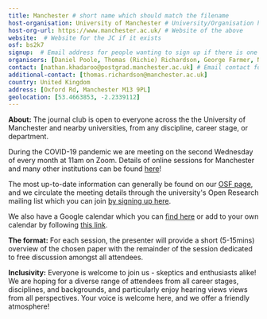 ```yaml
---
title: Manchester # short name which should match the filename
host-organisation: University of Manchester # University/Organisation hosting the JC
host-org-url: https://www.manchester.ac.uk/ # Website of the above
website:  # Website for the JC if it exists
osf: bs2k7
signup:  # Email address for people wanting to sign up if there is one
organisers: [Daniel Poole, Thomas (Richie) Richardson, George Farmer, Nathan Khadaroo] # Comma-separated list of organiser names
contact: [nathan.khadaroo@postgrad.manchester.ac.uk] # Email contact for the JC
additional-contact: [thomas.richardson@manchester.ac.uk]
country: United Kingdom
address: [Oxford Rd, Manchester M13 9PL]
geolocation: [53.4663853, -2.2339112]
---
```

**About:**
The journal club is open to everyone across the the University of Manchester and nearby universities, from any discipline, career stage, or department.

During the COVID-19 pandemic we are meeting on the second Wednesday of every month at 11am on Zoom. Details of online sessions for Manchester and many other institutions can be found [here](https://reproducibilitea.org/calendar)!

The most up-to-date information can generally be found on our [OSF page](https://osf.io/bs2k7/wiki/home/), and we circulate the meeting details through the university's Open Research mailing list which you can join [by signing up here](https://listserv.manchester.ac.uk/cgi-bin/wa?SUBED1=open_research&A=1). 

We also have a Google calendar which you can [find here](https://calendar.google.com/calendar/embed?src=reprotmanc%40gmail.com&ctz=Europe%2FLondon) or add to your own calendar by following [this link](https://calendar.google.com/calendar?cid=cmVwcm90bWFuY0BnbWFpbC5jb20).

**The format:**
For each session, the presenter will provide a short (5-15mins) overview of the chosen paper with the remainder of the session dedicated to free discussion amongst all attendees.

**Inclusivity:**
Everyone is welcome to join us - skeptics and enthusiasts alike!
We are hoping for a diverse range of attendees from all career stages, disciplines, and backgrounds, and particularly enjoy hearing views views from all perspectives.
Your voice is welcome here, and we offer a friendly atmosphere!
